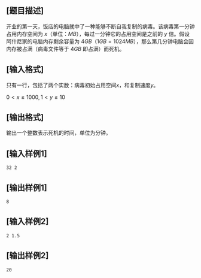## [题目描述]

开业的第一天，饭店的电脑就中了一种能够不断自我复制的病毒。该病毒第一分钟占用内存空间为 $x$（单位：$MB$），每过一分钟它的占用空间是之前的 $y$ 倍。假设阿什尼家的电脑内存剩余容量为 $4GB$（$1GB=1024MB$），那么第几分钟电脑会因内存被占满（病毒文件等于 $4GB$ 即占满）而死机。

## [输入格式]


只有一行，包括了两个实数：病毒初始占用空间$x$，和复制速度$y$。

$0<x \leq 1000,1<y\leq 10$

## [输出格式]

输出一个整数表示死机的时间，单位为分钟。

## [输入样例1]

```
32 2
```

## [输出样例1]

```
8
```

## [输入样例2]

```
2 1.5
```

## [输出样例2]

```
20
```

